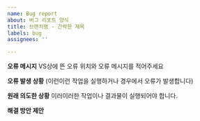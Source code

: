 ```yaml
---
name: Bug report
about: 버그 리포트 양식
title: 브랜치명 - 간략한 제목
labels: bug
assignees: ''

---
```


**오류 메시지**
VS상에 뜬 오류 위치와 오류 메시지를 적어주세요

**오류 발생 상황**
(이런이런 작업을 실행하거나 경우에서 오류가 발생합니다)

**원래 의도한 상황**
이러이러한 작업이나 결과물이 실행되어야 합니다.

**해결 방안 제안**
